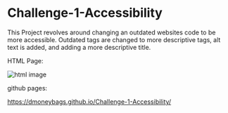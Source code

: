 # Challenge-1-Accessibility
This Project revolves around changing an outdated websites code to be more accessible. Outdated tags are changed to more descriptive tags, alt text is added, and adding a more descriptive title.

HTML Page:

![html image](https://github.com/dmoneybags/Challenge-1-Accessibility/assets/86892271/b8822bac-9db9-4231-8a92-645f415cb540)

github pages:

https://dmoneybags.github.io/Challenge-1-Accessibility/
